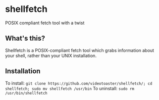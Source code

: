 # shellfetch
POSIX compliant fetch tool with a twist
## What's this?
Shellfetch is a POSIX-compliant fetch tool which grabs information about your shell, rather than your UNIX installation.
## Installation
To install:
`git clone https://github.com/videotoaster/shellfetch/; cd shellfetch; sudo mv shellfetch /usr/bin`
To uninstall:
`sudo rm /usr/bin/shellfetch`
